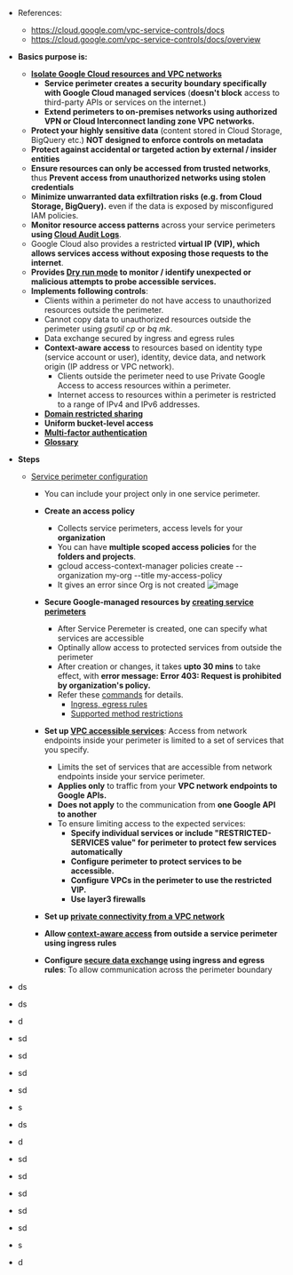 - References:
  - https://cloud.google.com/vpc-service-controls/docs
  - https://cloud.google.com/vpc-service-controls/docs/overview
   
- **Basics purpose is:**
  - **[Isolate Google Cloud resources and VPC networks](https://cloud.google.com/vpc-service-controls/docs/overview#isolate)**
    - **Service perimeter creates a security boundary specifically with Google Cloud managed services** (**doesn't block** access to third-party APIs or services on the internet.)
    - **Extend perimeters to on-premises networks using authorized VPN or Cloud Interconnect landing zone VPC networks.**
  - **Protect your highly sensitive data** (content stored in Cloud Storage, BigQuery etc.) **NOT designed to enforce controls on metadata**
  - **Protect against accidental or targeted action by external / insider entities**
  - **Ensure resources can only be accessed from trusted networks**, thus **Prevent access from unauthorized networks using stolen credentials**
  - **Minimize unwarranted data exfiltration risks (e.g. from Cloud Storage, BigQuery).** even if the data is exposed by misconfigured IAM policies.
  - **Monitor resource access patterns** across your service perimeters **using [Cloud Audit Logs](https://cloud.google.com/vpc-service-controls/docs/audit-logging)**.
  - Google Cloud also provides a restricted **virtual IP (VIP), which allows services access without exposing those requests to the internet**.
  - **Provides [Dry run mode](https://cloud.google.com/vpc-service-controls/docs/dry-run-mode) to monitor / identify unexpected or malicious attempts to probe accessible services.**
  - **Implements following controls**:
    - Clients within a perimeter do not have access to unauthorized resources outside the perimeter.
    - Cannot copy data to unauthorized resources outside the perimeter using _gsutil cp_ or _bq mk_.
    - Data exchange secured by ingress and egress rules
    - **Context-aware access** to resources based on identity type (service account or user), identity, device data, and network origin (IP address or VPC network).
      - Clients outside the perimeter need to use Private Google Access to access resources within a perimeter.
      - Internet access to resources within a perimeter is restricted to a range of IPv4 and IPv6 addresses.
    - [**Domain restricted sharing**](https://cloud.google.com/resource-manager/docs/organization-policy/restricting-domains)
    - **Uniform bucket-level access**
    - **[Multi-factor authentication](https://cloud.google.com/identity/solutions/enforce-mfa)**
    - **[Glossary](https://cloud.google.com/vpc-service-controls/docs/overview#glossary)**  
  
- **Steps**
  - [Service perimeter configuration](https://cloud.google.com/vpc-service-controls/docs/service-perimeters#stages)
    - You can include your project only in one service perimeter.  
    - **Create an access policy**
      - Collects service perimeters, access levels for your **organization**
      - You can have **multiple scoped access policies** for the **folders and projects**.
      - gcloud access-context-manager policies create --organization my-org --title my-access-policy
      - It gives an error since Org is not created
![image](https://github.com/Ajit1279/GCP_Learning/assets/81754034/9c949cb0-1c5f-4f4f-91a9-f8074f610c95)


    - **Secure Google-managed resources by [creating service perimeters](https://cloud.google.com/vpc-service-controls/docs/create-service-perimeters)**
      - After Service Peremeter is created, one can specify what services are accessible
      - Optinally allow access to protected services from outside the perimeter
      - After creation or changes, it takes **upto 30 mins** to take effect, with **error message: Error 403: Request is prohibited by organization's policy.**
      - Refer these [commands](https://github.com/Ajit1279/GCP_Learning/blob/main/20240214_Security_Identity/20240302_VPCServiceControls/Create_Serv_perimeter.sh) for details.
        - [Ingress, egress rules](https://cloud.google.com/vpc-service-controls/docs/ingress-egress-rules#benefits-ingress-egress) 
        - [Supported method restrictions](https://cloud.google.com/vpc-service-controls/docs/supported-method-restrictions)    

    - **Set up [VPC accessible services](https://cloud.google.com/vpc-service-controls/docs/vpc-accessible-services)**: Access from network endpoints inside your perimeter is limited to a set of services that you specify.
      - Limits the set of services that are accessible from network endpoints inside your service perimeter.
      - **Applies only** to traffic from your **VPC network endpoints to Google APIs.**
      - **Does not apply** to the communication from **one Google API to another**
      - To ensure limiting access to the expected services:
        - **Specify individual services or include "RESTRICTED-SERVICES value" for perimeter to protect few services automatically** 
        - **Configure perimeter to protect services to be accessible.**  
        - **Configure VPCs in the perimeter to use the restricted VIP.**
        - **Use layer3 firewalls**


    - **Set up [private connectivity from a VPC network](https://cloud.google.com/vpc-service-controls/docs/private-connectivity)**
    - **Allow [context-aware access](https://cloud.google.com/vpc-service-controls/docs/context-aware-access) from outside a service perimeter using ingress rules**
    - **Configure [secure data exchange](https://cloud.google.com/vpc-service-controls/docs/secure-data-exchange) using ingress and egress rules**: To allow communication across the perimeter boundary 
- ds
- ds
- d
- sd
- sd
- sd
- sd
- s
- ds
- d
- sd
- sd
- sd
- sd
- sd
- s
- d
